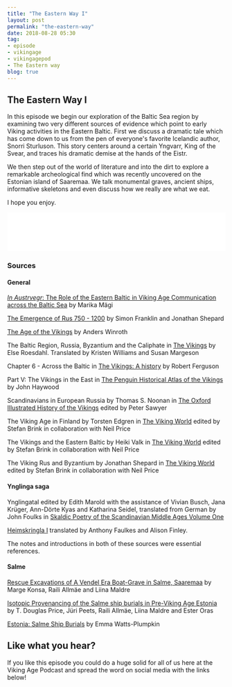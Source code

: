 ```yaml
---
title: "The Eastern Way I"
layout: post
permalink: "the-eastern-way"
date: 2018-08-28 05:30
tag:
- episode
- vikingage
- vikingagepod
- The Eastern way
blog: true
---
```


## The Eastern Way I

In this episode we begin our exploration of the Baltic Sea region by examining two very different sources of evidence which point to early Viking activities in the Eastern Baltic. First we discuss a dramatic tale which has come down to us from the pen of everyone's favorite Icelandic author, Snorri Sturluson. This story centers around a certain Yngvarr, King of the Svear, and traces his dramatic demise at the hands of the Eistr.

We then step out of the world of literature and into the dirt to explore a remarkable archeological find which was recently uncovered on the Estonian island of Saaremaa. We talk monumental graves, ancient ships, informative skeletons and even discuss how we really are what we eat.

I hope you enjoy.

<iframe style="border: none" src="//html5-player.libsyn.com/embed/episode/id/6962881/height/90/theme/custom/autoplay/no/autonext/no/thumbnail/yes/preload/no/no_addthis/no/direction/backward/render-playlist/no/custom-color/87A93A/" height="90" width="100%" scrolling="no"  allowfullscreen webkitallowfullscreen mozallowfullscreen oallowfullscreen msallowfullscreen></iframe>

### Sources

#### General

[_In Austrvegr_: The Role of the Eastern Baltic in Viking Age Communication across the Baltic Sea](https://brill.com/abstract/title/20804) by Marika Mägi

[The Emergence of Rus 750 - 1200](https://www.amazon.com/Emergence-Rus-750-1200-Longman-History/dp/058249091X) by Simon Franklin and Jonathan Shepard

[The Age of the Vikings](https://www.amazon.com/Age-Vikings-Anders-Winroth-ebook/dp/B00KAJJBKQ/ref=sr_1_3?s=books&ie=UTF8&qid=1535069987&sr=1-3&keywords=age+of+the+vikings) by Anders Winroth

The Baltic Region, Russia, Byzantium and the Caliphate in [The Vikings](https://www.amazon.com/Vikings-Else-Roesdahl-ebook/dp/B004LLIH9A/ref=sr_1_1?s=books&ie=UTF8&qid=1535070076&sr=1-1&keywords=The+vikings+Roesdahl) by Else Roesdahl. Translated by Kristen Williams and Susan Margeson

Chapter 6 - Across the Baltic in [The Vikings: A history](%20https://www.amazon.com/Vikings-History-Robert-Ferguson-ebook/dp/B002TV07E2/ref=sr_1_1?s=books&ie=UTF8&qid=1535070187&sr=1-1&keywords=the+vikings+a+history+by+robert+ferguson) by Robert Ferguson

Part V: The Vikings in the East in [The Penguin Historical Atlas of the Vikings](https://www.amazon.com/Penguin-Historical-Atlas-Vikings-Hist/dp/0140513280/ref=sr_1_1?s=books&ie=UTF8&qid=1535070295&sr=1-1&keywords=the+penguin+historical+atlas+of+the+vikings) by John Haywood

Scandinavians in European Russia by Thomas S. Noonan in [The Oxford Illustrated History of the Vikings](https://www.amazon.com/Oxford-Illustrated-History-Vikings/dp/0192854348/ref=sr_1_1?s=books&ie=UTF8&qid=1535070376&sr=1-1&keywords=The+oxford+illustrated+history+of+the+vikings) edited by Peter Sawyer

The Viking Age in Finland by Torsten Edgren in [The Viking World](https://www.amazon.com/Viking-World-Routledge-Worlds-ebook/dp/B001OFIDP4/ref=sr_1_2?s=books&ie=UTF8&qid=1535070496&sr=1-2&keywords=The+Viking+World) edited by Stefan Brink in collaboration with Neil Price

The Vikings and the Eastern Baltic by Heiki Valk in [The Viking World](https://www.amazon.com/Viking-World-Routledge-Worlds-ebook/dp/B001OFIDP4/ref=sr_1_2?s=books&ie=UTF8&qid=1535070496&sr=1-2&keywords=The+Viking+World) edited by Stefan Brink in collaboration with Neil Price

The Viking Rus and Byzantium by Jonathan Shepard in [The Viking World](https://www.amazon.com/Viking-World-Routledge-Worlds-ebook/dp/B001OFIDP4/ref=sr_1_2?s=books&ie=UTF8&qid=1535070496&sr=1-2&keywords=The+Viking+World) edited by Stefan Brink in collaboration with Neil Price

#### Ynglinga saga

Ynglingatal edited by Edith Marold with the assistance of Vivian Busch, Jana Krüger, Ann-Dörte Kyas and Katharina Seidel, translated from German by John Foulks in [Skaldic Poetry of the Scandinavian Middle Ages Volume One](http://www.brepols.net/Pages/ShowProduct.aspx?prod_id=IS-9782503518961-1)

[Heimskringla I](http://vsnrweb-publications.org.uk/Heimskringla%20I.pdf) translated by Anthony Faulkes and Alison Finley.

The notes and introductions in both of these sources were essential references.

#### Salme

[Rescue Excavations of A Vendel Era Boat-Grave in Salme, Saaremaa](https://www.researchgate.net/publication/266560193_Rescue_excavation_of_a_Vendel_era_boat-grave_in_Salme_Saarema) by Marge Konsa, Raili Allmäe and Liina Maldre

[Isotopic Provenancing of the Salme ship burials in Pre-Viking Age Estonia](https://www.cambridge.org/core/journals/antiquity/article/isotopic-provenancing-of-the-salme-ship-burials-in-pre-viking-age-estonia/2104723979CFABF9B89CD36851218E62) by T. Douglas Price, Jüri Peets, Raili Allmäe, Liina Maldre and Ester Oras

[Estonia: Salme Ship Burials](https://www.world-archaeology.com/features/estonia-salme-ship-burials/) by Emma Watts-Plumpkin

## Like what you hear?
If you like this episode you could do a huge solid for all of us here at the Viking Age Podcast and spread the word on social media with the links below!
